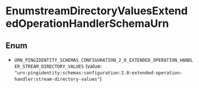 

# EnumstreamDirectoryValuesExtendedOperationHandlerSchemaUrn

## Enum


* `URN_PINGIDENTITY_SCHEMAS_CONFIGURATION_2_0_EXTENDED_OPERATION_HANDLER_STREAM_DIRECTORY_VALUES` (value: `"urn:pingidentity:schemas:configuration:2.0:extended-operation-handler:stream-directory-values"`)




